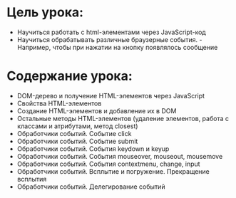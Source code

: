 # Цель урока:

- Научиться работать с html-элементами через JavaScript-код
- Научиться обрабатывать различные браузерные события. - Например, чтобы при нажатии на кнопку появлялось сообщение

# Содержание урока:

- DOM-дерево и получение HTML-элементов через JavaScript
- Свойства HTML-элементов
- Создание HTML-элементов и добавление их в DOM
- Остальные методы HTML-элементов (удаление элементов, работа с классами и атрибутами, метод closest)
- Обработчики событий. Событие click
- Обработчики событий. Событие submit
- Обработчики событий. События keydown и keyup
- Обработчики событий. События mouseover, mouseout, mousemove
- Обработчики событий. События contextmenu, change, input
- Обработчики событий. Всплытие и погружение. Прекращение всплытия
- Обработчики событий. Делегирование событий
